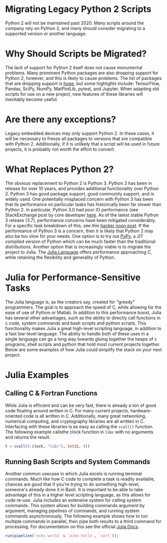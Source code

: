 # Migrating Legacy Python 2 Scripts

Python 2 will not be maintained past 2020. Many scripts around the company rely on Python 2, and many should consider migrating to a supported version or another language.

# Why Should Scripts be Migrated?
The lack of support for Python 2 itself does not cause monumental problems. Many prominent Python packages are also dropping support for Python 2, however, and this is likely to cause problems. The list of packages that are dropping support is [huge](https://python3statement.org/), but some highlights include: TensorFlow, Pandas, SciPy, NumPy, MatPlotLib, pytest, and Jupyter. When adapting old scripts for use on a new project, new features of these libraries will inevitably become useful.

# Are there any exceptions?
Legacy embedded devices may only support Python 2. In these cases, it will be necessary to freeze all packages to versions that are compatible with Python 2. Additionally, if it is unlikely that a script will be used in future projects, it is probably not worth the effort to convert.

# What Replaces Python 2?
The obvious replacement to Python 2 is Python 3. Python 3 has been in release for over 10 years, and provides additional functionality over Python 2. Python 3 has good package support, good community support, and is widely used. One potentially misplaced concern with Python 3 has been that its performance on particular tasks has historically been far slower than Python 2. In particular, Python 3.0 had poor IO performance (see StackExchange post by core developer [here](https://softwareengineering.stackexchange.com/questions/63859/why-do-people-hesitate-to-use-python-3). As of the latest stable Python 3 release (3.7), performance concerns have been mitigated considerably. For a specific task breakdown of this, see this [hacker noon post](https://hackernoon.com/which-is-the-fastest-version-of-python-2ae7c61a6b2b). If the performance of Python 3 is a concern, then it is likely that Python 2 may also be too slow for your needs. One option is to try out [PyPy](https://pypy.org/), a JIT compiled version of Python which can be much faster than the traditional distributions. Another option that is increasingly viable is to migrate the project to Julia. The [Julia Language](https://julialang.org/) offers performance approaching C, while retaining the flexibility and generality of Python.

# Julia for Performance-Sensitive Tasks
The Julia language is, as the creators say, created for "greedy" programmers. The goal is to approach the speed of C, while allowing for the ease of use of Python or Matlab. In addition to this performance boost, Julia has several other advantages, such as the ability to directly call functions in c code, system commands and bash scripts and python scripts. This functionality makes Julia a great high-level scripting language, in addition to a fast low-level language. The ability to handle both of these uses in a single language can go a long way towards gluing together the heaps of c programs, shell scripts and python that hold most current projects together. Below are some examples of how Julia could simplify the stack on your next project.

# Julia Examples
## Calling C & Fortran Functions
While Julia is efficient and can be very fast, there is already a ton of good code floating around written in C. For many current projects, hardware-oriented code is all written in C. Additionally, many great networking, numerical computing, and cryptography libraries are all written in C. Interfacing with these libraries is as easy as calling the `ccall()` function. The following example callsthe clock function in `libc` with no arguments and returns the result.

```julia
t = ccall((:clock, "libc"), Int32, ())
```

## Running Bash Scripts and System Commands
Another common usecase in which Julia excels is running terminal commands. Much like how C code to complete a task is readily available, chances are good that if you're trying to do something high-level, someone's already done it in Bash. It is important to be able to take advantage of this in a higher level scripting language, as this allows for code re-use. Julia includes an extensive system for calling system commands. This system allows for building commands argument by argument, managing pipelines of commands, and running system commands asynchronously. The following example shows how to run multiple commands in parallel, then pipe both results to a third command for processing. For documentation on this see the official [Julia Docs](https://docs.julialang.org/en/v1/manual/running-external-programs/).

```julia
run(pipeline(`echo world` & `echo hello`, `sort`));
```

